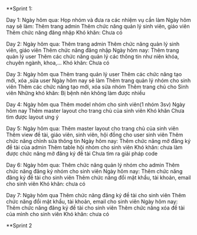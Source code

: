 **Sprint 1:

Day 1:
Ngày hôm qua: 
Họp nhóm và đưa ra các nhiệm vụ cần làm
Ngày hôm nay sẽ làm:
Thêm trang admin 
Thêm chức năng quản lý sinh viên, giáo viên
Thêm chức năng đăng nhập
Khó khăn: 
Chưa có

Day 2:
Ngày hôm qua:
Thêm trang admin 
Thêm chức năng quản lý sinh viên, giáo viên
Thêm chức năng đăng nhập
Ngày hôm nay: 
Thêm trang quản lý user
Thêm các chức năng quản lý các thông tin như niên khóa, chuyên ngành, khoa,...
Khó khăn: Chưa có

Day 3:
Ngày hôm qua 
Thêm trang quản lý user
Thêm các chức năng tạo mới, xóa ,sửa user
Ngày hôm nay sẽ làm
Thêm trang quản lý nhóm cho sinh viên
Thêm các chức năng tạo mới, xóa sửa nhóm
Thêm trang chủ cho Sinh viên
Những khó khăn:
Bị bệnh nên không làm được nhiều

Day 4:
Ngày hôm qua
Thêm model nhóm cho sinh viên(1 nhóm 3sv)
Ngày hôm nay
Thêm master layout cho trang chủ của sinh viên
Khó khăn
Chưa tìm được layout ưng ý

Day 5: 
Ngày hôm qua:
Thêm master layout cho trang chủ của sinh viên
Thêm view đề tài, giáo viên, sinh viên, hội đồng cho user sinh viên
Thêm chức năng chỉnh sửa thông tin
Ngày hôm nay: 
Thêm chức năng mở đăng ký đề tài của admin
Thêm table hội nhóm cho sinh viên
Khó khăn: chưa làm được chức năng mở đăng ký đề tài
Chưa tìm ra giải pháp code

Day 6:
Ngày hôm qua:
Thêm chức năng quản lý nhóm cho admin
Thêm chức năng đăng ký nhóm cho sinh viên
Ngày hôm nay:
Thêm chức năng đăng ký đề tài cho sinh viên
Thêm chức năng đổi mật khẩu, tài khoản, email cho sinh viên
Khó khăn: chưa có

Day 7: 
Ngày hôm qua
Thêm chức năng đăng ký đề tài cho sinh viên
Thêm chức năng đổi mật khẩu, tài khoản, email cho sinh viên
Ngày hôm nay:
Thêm chức năng đăng ký đề tài cho sinh viên
Thêm chức năng xóa đề tài của mình cho sinh viên
Khó khăn: chưa có

**Sprint 2
